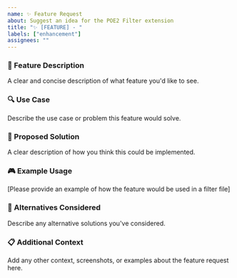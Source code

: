 ```yaml
---
name: ✨ Feature Request
about: Suggest an idea for the POE2 Filter extension
title: "✨ [FEATURE] - "
labels: ["enhancement"]
assignees: ""
---
```


### 🎯 Feature Description

A clear and concise description of what feature you'd like to see.

### 🔍 Use Case

Describe the use case or problem this feature would solve.

### 📝 Proposed Solution

A clear description of how you think this could be implemented.

### 🎮 Example Usage

[Please provide an example of how the feature would be used in a filter file]

### 🤔 Alternatives Considered

Describe any alternative solutions you've considered.

### 📋 Additional Context

Add any other context, screenshots, or examples about the feature request here.
